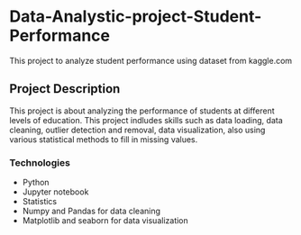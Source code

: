 # Data-Analystic-project-Student-Performance
This project to analyze student performance using dataset from kaggle.com

## Project Description
This project is about analyzing the performance of students at different levels of education. This project indludes skills such as data loading, data cleaning, outlier detection and removal, data visualization, also using various statistical methods to fill in missing values.

### Technologies
* Python
* Jupyter notebook
* Statistics
* Numpy and Pandas for data cleaning
* Matplotlib and seaborn for data visualization
